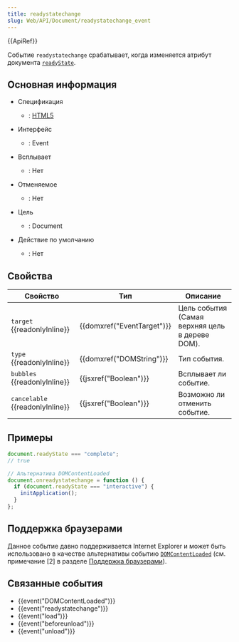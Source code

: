 ```yaml
---
title: readystatechange
slug: Web/API/Document/readystatechange_event
---
```


{{ApiRef}}

Событие `readystatechange` срабатывает, когда изменяется атрибут документа [`readyState`](/ru/docs/DOM/document.readyState).

## Основная информация

- Спецификация
  - : [HTML5](http://www.whatwg.org/specs/web-apps/current-work/multipage/dom.html#current-document-readiness)
- Интерфейс

  - : Event

- Всплывает
  - : Нет
- Отменяемое
  - : Нет
- Цель
  - : Document
- Действие по умолчанию
  - : Нет

## Свойства

| Свойство                        | Тип                        | Описание                                        |
| ------------------------------- | -------------------------- | ----------------------------------------------- |
| `target` {{readonlyInline}}     | {{domxref("EventTarget")}} | Цель события (Самая верхняя цель в дереве DOM). |
| `type` {{readonlyInline}}       | {{domxref("DOMString")}}   | Тип события.                                    |
| `bubbles` {{readonlyInline}}    | {{jsxref("Boolean")}}      | Всплывает ли событие.                           |
| `cancelable` {{readonlyInline}} | {{jsxref("Boolean")}}      | Возможно ли отменить событие.                   |

## Примеры

```js
document.readyState === "complete";
// true

// Альтернатива DOMContentLoaded
document.onreadystatechange = function () {
  if (document.readyState === "interactive") {
    initApplication();
  }
};
```

## Поддержка браузерами

Данное событие давно поддерживается Internet Explorer и может быть использовано в качестве альтернативы событию [`DOMContentLoaded`](/ru/docs/Web/Events/DOMContentLoaded) (см. примечание \[2] в разделе [Поддержка браузерами](/ru/docs/Web/Events/DOMContentLoaded#Поддержка_браузерами)).

## Связанные события

- {{event("DOMContentLoaded")}}
- {{event("readystatechange")}}
- {{event("load")}}
- {{event("beforeunload")}}
- {{event("unload")}}
